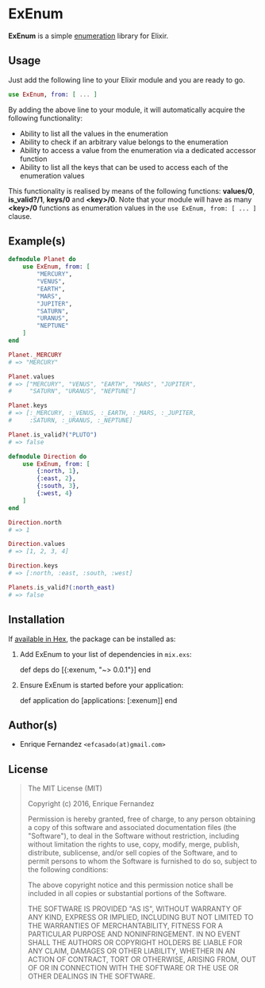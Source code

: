 # ExEnum

**ExEnum** is a simple [enumeration](https://en.wikipedia.org/wiki/Enumeration)
library for Elixir.


## Usage

Just add the following line to your Elixir module and you are ready to go.

```elixir
use ExEnum, from: [ ... ]
```

By adding the above line to your module, it will automatically acquire the
following functionality:

- Ability to list all the values in the enumeration
- Ability to check if an arbitrary value belongs to the enumeration
- Ability to access a value from the enumeration via a dedicated accessor
function
- Ability to list all the keys that can be used to access each of the
enumeration values

This functionality is realised by means of the following functions: **values/0**,
**is_valid?/1**, **keys/0** and **\<key>/0**. Note that your module will have as many
**\<key>/0** functions as enumeration values in the `use ExEnum, from: [ ... ]`
clause.


## Example(s)

```elixir
defmodule Planet do
    use ExEnum, from: [
        "MERCURY",
        "VENUS",
        "EARTH",
        "MARS",
        "JUPITER",
        "SATURN",
        "URANUS",
        "NEPTUNE"
    ]
end

Planet._MERCURY
# => "MERCURY"

Planet.values
# => ["MERCURY", "VENUS", "EARTH", "MARS", "JUPITER",
#     "SATURN", "URANUS", "NEPTUNE"]

Planet.keys
# => [:_MERCURY, :_VENUS, :_EARTH, :_MARS, :_JUPITER,
#     :SATURN, :_URANUS, :_NEPTUNE]

Planet.is_valid?("PLUTO")
# => false
```

```elixir
defmodule Direction do
    use ExEnum, from: [
        {:north, 1},
        {:east, 2},
        {:south, 3},
        {:west, 4}
    ]
end

Direction.north
# => 1

Direction.values
# => [1, 2, 3, 4]

Direction.keys
# => [:north, :east, :south, :west]

Planets.is_valid?(:north_east)
# => false
```


## Installation

If [available in Hex](https://hex.pm/docs/publish), the package can be installed as:

  1. Add ExEnum to your list of dependencies in `mix.exs`:

        def deps do
          [{:exenum, "~> 0.0.1"}]
        end

  2. Ensure ExEnum is started before your application:

        def application do
          [applications: [:exenum]]
        end


## Author(s)

- Enrique Fernandez `<efcasado(at)gmail.com>`


## License

> The MIT License (MIT)
>
> Copyright (c) 2016, Enrique Fernandez
>
> Permission is hereby granted, free of charge, to any person obtaining a copy
> of this software and associated documentation files (the "Software"), to deal
> in the Software without restriction, including without limitation the rights
> to use, copy, modify, merge, publish, distribute, sublicense, and/or sell
> copies of the Software, and to permit persons to whom the Software is
> furnished to do so, subject to the following conditions:
>
> The above copyright notice and this permission notice shall be included in
> all copies or substantial portions of the Software.
>
> THE SOFTWARE IS PROVIDED "AS IS", WITHOUT WARRANTY OF ANY KIND, EXPRESS OR
> IMPLIED, INCLUDING BUT NOT LIMITED TO THE WARRANTIES OF MERCHANTABILITY,
> FITNESS FOR A PARTICULAR PURPOSE AND NONINFRINGEMENT. IN NO EVENT SHALL THE
> AUTHORS OR COPYRIGHT HOLDERS BE LIABLE FOR ANY CLAIM, DAMAGES OR OTHER
> LIABILITY, WHETHER IN AN ACTION OF CONTRACT, TORT OR OTHERWISE, ARISING FROM,
> OUT OF OR IN CONNECTION WITH THE SOFTWARE OR THE USE OR OTHER DEALINGS IN
> THE SOFTWARE.
